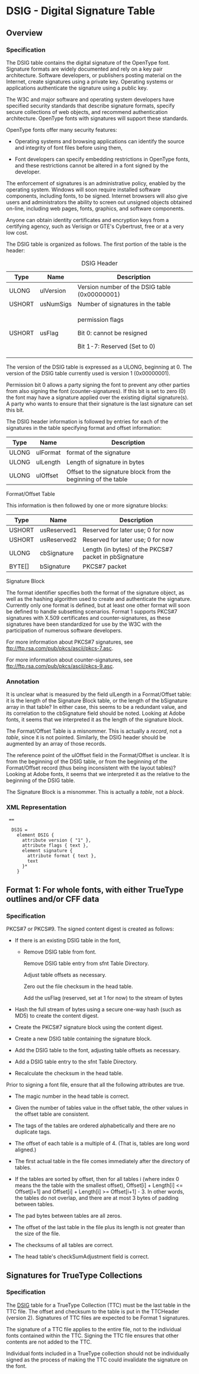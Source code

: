 # DSIG - Digital Signature Table

## Overview

### Specification

The DSIG table contains the digital signature of the OpenType font.
Signature formats are widely documented and rely on a key pair
architecture. Software developers, or publishers posting material on the
Internet, create signatures using a private key. Operating systems or
applications authenticate the signature using a public key.

The W3C and major software and operating system developers have
specified security standards that describe signature formats, specify
secure collections of web objects, and recommend authentication
architecture. OpenType fonts with signatures will support these
standards.

OpenType fonts offer many security features:

  - Operating systems and browsing applications can identify the source
    and integrity of font files before using them,

  - Font developers can specify embedding restrictions in OpenType
    fonts, and these restrictions cannot be altered in a font signed by
    the developer.

The enforcement of signatures is an administrative policy, enabled by
the operating system. Windows will soon require installed software
components, including fonts, to be signed. Internet browsers will also
give users and administrators the ability to screen out unsigned objects
obtained on-line, including web pages, fonts, graphics, and software
components.

Anyone can obtain identity certificates and encryption keys from a
certifying agency, such as Verisign or GTE's Cybertrust, free or at a
very low cost.

The DSIG table is organized as follows. The first portion of the table
is the header:

<table>
<caption>DSIG Header</caption>
<thead>
<tr class="header">
<th>Type</th>
<th>Name</th>
<th>Description</th>
</tr>
</thead>
<tbody>
<tr class="odd">
<td>ULONG</td>
<td>ulVersion</td>
<td>Version number of the DSIG table (0x00000001)</td>
</tr>
<tr class="even">
<td>USHORT</td>
<td>usNumSigs</td>
<td>Number of signatures in the table</td>
</tr>
<tr class="odd">
<td>USHORT</td>
<td>usFlag</td>
<td><p>permission flags</p>
<p>Bit 0: cannot be resigned</p>
<p>Bit 1-7: Reserved (Set to 0)</p></td>
</tr>
</tbody>
</table>

The version of the DSIG table is expressed as a ULONG, beginning at 0.
The version of the DSIG table currently used is version 1 (0x00000001).

Permission bit 0 allows a party signing the font to prevent any other
parties from also signing the font (counter-signatures). If this bit is
set to zero (0) the font may have a signature applied over the existing
digital signature(s). A party who wants to ensure that their signature
is the last signature can set this bit.

The DSIG header information is followed by entries for each of the
signatures in the table specifying format and offset information:

| Type  | Name     | Description                                                   |
| ----- | -------- | ------------------------------------------------------------- |
| ULONG | ulFormat | format of the signature                                       |
| ULONG | ulLength | Length of signature in bytes                                  |
| ULONG | ulOffset | Offset to the signature block from the beginning of the table |

Format/Offset Table

This information is then followed by one or more signature blocks:

| Type     | Name        | Description                                            |
| -------- | ----------- | ------------------------------------------------------ |
| USHORT   | usReserved1 | Reserved for later use; 0 for now                      |
| USHORT   | usReserved2 | Reserved for later use; 0 for now                      |
| ULONG    | cbSignature | Length (in bytes) of the PKCS\#7 packet in pbSignature |
| BYTE\[\] | bSignature  | PKCS\#7 packet                                         |

Signature Block

The format identifier specifies both the format of the signature object,
as well as the hashing algorithm used to create and authenticate the
signature. Currently only one format is defined, but at least one other
format will soon be defined to handle subsetting scenarios. Format 1
supports PKCS\#7 signatures with X.509 certificates and
counter-signatures, as these signatures have been standardized for use
by the W3C with the participation of numerous software developers.

For more information about PKCS\#7 signatures, see
<ftp://ftp.rsa.com/pub/pkcs/ascii/pkcs-7.asc>.

For more information about counter-signatures, see
<ftp://ftp.rsa.com/pub/pkcs/ascii/pkcs-9.asc>.

### Annotation

It is unclear what is measured by the field ulLength in a Format/Offset
table: it is the length of the Signature Block table, or the length of
the bSignature array in that table? In either case, this seems to be a
redundant value, and its correlation to the cbSignature field should be
noted. Looking at Adobe fonts, it seems that we interpreted it as the
length of the signature block.

The Format/Offset Table is a misnommer. This is actually a *record*, not
a *table*, since it is not pointed. Similarly, the DSIG header should be
augmented by an array of those records.

The reference point of the ulOffset field in the Format/Offset is
unclear. It is from the beginning of the DSIG table, or from the
beginning of the Format/Offset record (thus being inconsistent with the
layout tables)? Looking at Adobe fonts, it seems that we interpreted it
as the relative to the beginning of the DSIG table.

The Signature Block is a misnommer. This is actually a *table*, not a
*block*.

### XML Representation

``` 
 ==
      
  DSIG =
    element DSIG {
      attribute version { "1" },
      attribute flags { text },
      element signature {
        attribute format { text },
        text
      }*
    }
```

## Format 1: For whole fonts, with either TrueType outlines and/or CFF data

### Specification

PKCS\#7 or PKCS\#9. The signed content digest is created as follows:

  - If there is an existing DSIG table in the font,
    
      - Remove DSIG table from font.
        
        Remove DSIG table entry from sfnt Table Directory.
        
        Adjust table offsets as necessary.
        
        Zero out the file checksum in the head table.
        
        Add the usFlag (reserved, set at 1 for now) to the stream of
        bytes

  - Hash the full stream of bytes using a secure one-way hash (such as
    MD5) to create the content digest.

  - Create the PKCS\#7 signature block using the content digest.

  - Create a new DSIG table containing the signature block.

  - Add the DSIG table to the font, adjusting table offsets as
    necessary.

  - Add a DSIG table entry to the sfnt Table Directory.

  - Recalculate the checksum in the head table.

Prior to signing a font file, ensure that all the following attributes
are true.

  - The magic number in the head table is correct.

  - Given the number of tables value in the offset table, the other
    values in the offset table are consistent.

  - The tags of the tables are ordered alphabetically and there are no
    duplicate tags.

  - The offset of each table is a multiple of 4. (That is, tables are
    long word aligned.)

  - The first actual table in the file comes immediately after the
    directory of tables.

  - If the tables are sorted by offset, then for all tables i (where
    index 0 means the the table with the smallest offset), Offset\[i\] +
    Length\[i\] \<= Offset\[i+1\] and Offset\[i\] + Length\[i\] \>=
    Offset\[i+1\] - 3. In other words, the tables do not overlap, and
    there are at most 3 bytes of padding between tables.

  - The pad bytes between tables are all zeros.

  - The offset of the last table in the file plus its length is not
    greater than the size of the file.

  - The checksums of all tables are correct.

  - The head table's checkSumAdjustment field is correct.

## Signatures for TrueType Collections

### Specification

The [DSIG](#chapter.DSIG) table for a TrueType Collection (TTC) must be
the last table in the TTC file. The offset and checksum to the table is
put in the TTCHeader (version 2). Signatures of TTC files are expected
to be Format 1 signatures.

The signature of a TTC file applies to the entire file, not to the
individual fonts contained within the TTC. Signing the TTC file ensures
that other contents are not added to the TTC.

Individual fonts included in a TrueType collection should not be
individually signed as the process of making the TTC could invalidate
the signature on the font.

